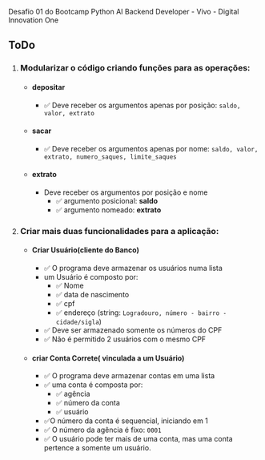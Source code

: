 Desafio 01 do Bootcamp Python AI Backend Developer - Vivo - Digital Innovation One

## ToDo

1. ### Modularizar o código criando funções para as operações: 
   - #### depositar
     - :white_check_mark: Deve receber os argumentos apenas por posição: `saldo, valor, extrato`
   - #### sacar
     - :white_check_mark: Deve receber os argumentos apenas por nome: `saldo, valor, extrato, numero_saques, limite_saques`
   - #### extrato
     - Deve receber os argumentos por posição e nome
       * :white_check_mark: argumento posicional: **saldo**
       * :white_check_mark: argumento nomeado: **extrato**
2. ### Criar mais duas funcionalidades para a aplicação:
   - #### Criar Usuário(cliente do Banco)
     - :white_check_mark: O programa deve armazenar os usuários numa lista
     - um Usuário é composto por:
       - :white_check_mark: Nome
       - :white_check_mark: data de nascimento
       - :white_check_mark: cpf
       - :white_check_mark: endereço (string: `Logradouro, número - bairro - cidade/sigla`)
     - :white_check_mark: Deve ser armazenado somente os números do CPF
     - :white_check_mark: Não é permitido 2 usuários com o mesmo CPF
   - #### criar Conta Correte( vinculada a um Usuário)
     - :white_check_mark: O programa deve armazenar contas em uma lista
     - :white_check_mark: uma conta é composta por:
       - :white_check_mark: agência
       - :white_check_mark: número da conta
       - :white_check_mark: usuário
     - :white_check_mark:O número da conta é sequencial, iniciando em 1
     - :white_check_mark: O número da agência é fixo: `0001`
     - :white_check_mark: O usuário pode ter mais de uma conta, mas uma conta pertence a somente um usuário.